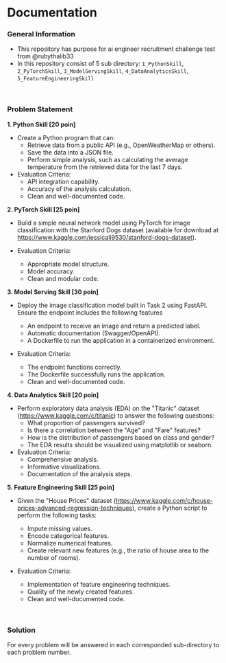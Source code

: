 # Documentation

### General Information
- This repository has purpose for ai engineer recruitment challenge test from @rubythalib33
- In this repository consist of 5 sub directory: `1_PythonSkill`, `2_PyTorchSkill`, `3_ModelServingSkill`, `4_DataAnalyticsSkill`, `5_FeatureEngineeringSkill`

<br>

### Problem Statement
**1. Python Skill [20 poin]**
- Create a Python program that can:
    - Retrieve data from a public API (e.g., OpenWeatherMap or others).
    - Save the data into a JSON file.
    - Perform simple analysis, such as calculating the average temperature from the retrieved data for the last 7 days.
- Evaluation Criteria:
    - API integration capability.
    - Accuracy of the analysis calculation.
    - Clean and well-documented code.  


**2. PyTorch Skill [25 poin]**
- Build a simple neural network model using PyTorch for image classification with the Stanford Dogs dataset (available for download at https://www.kaggle.com/jessicali9530/stanford-dogs-dataset).

- Evaluation Criteria:
    - Appropriate model structure.
    - Model accuracy.
    - Clean and modular code.


**3. Model Serving Skill [30 poin]**
- Deploy the image classification model built in Task 2 using FastAPI. Ensure the endpoint includes the following features
   - An endpoint to receive an image and return a predicted label.
   - Automatic documentation (Swagger/OpenAPI).
   - A Dockerfile to run the application in a containerized environment.

- Evaluation Criteria:
    - The endpoint functions correctly.
    - The Dockerfile successfully runs the application.
    - Clean and well-documented code.


**4. Data Analytics Skill [20 poin]**
- Perform exploratory data analysis (EDA) on the "Titanic" dataset (https://www.kaggle.com/c/titanic) to answer the following questions:
    - What proportion of passengers survived?
    - Is there a correlation between the "Age" and "Fare" features?
    - How is the distribution of passengers based on class and gender?
    - The EDA results should be visualized using matplotlib or seaborn.
- Evaluation Criteria:
    - Comprehensive analysis.
    - Informative visualizations.
    - Documentation of the analysis steps.


**5. Feature Engineering Skill [25 poin]**
- Given the "House Prices" dataset (https://www.kaggle.com/c/house-prices-advanced-regression-techniques), create a Python script to perform the following tasks:
    - Impute missing values.
    - Encode categorical features.
    - Normalize numerical features.
    - Create relevant new features (e.g., the ratio of house area to the number of rooms).

- Evaluation Criteria:
    - Implementation of feature engineering techniques.
    - Quality of the newly created features.
    - Clean and well-documented code.

<br>

### Solution
For every problem will be answered in each corresponded sub-directory to each problem number.